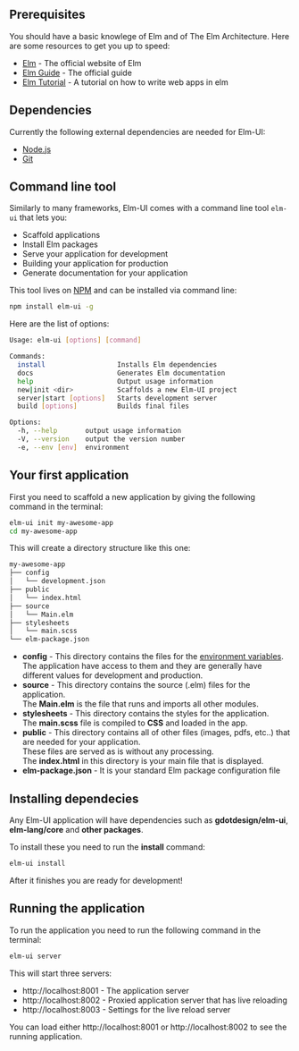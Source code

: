 ## Prerequisites
You should have a basic knowlege of Elm and of The Elm Architecture. Here are
some resources to get you up to speed:
* [Elm](http://elm-lang.org) - The official website of Elm
* [Elm Guide](http://guide.elm-lang.org) - The official guide
* [Elm Tutorial](http://www.elm-tutorial.org/en/) - A tutorial on how to write
	web apps in elm

## Dependencies
Currently the following external dependencies are needed for Elm-UI:
* [Node.js](https://nodejs.org/en/)
* [Git](https://git-scm.com)

## Command line tool
Similarly to many frameworks, Elm-UI comes with a
command line tool `elm-ui` that lets you:
* Scaffold applications
* Install Elm packages
* Serve your application for development
* Building your application for production
* Generate documentation for your application

This tool lives on [NPM](https://www.npmjs.com/package/elm-ui) and can be
installed via command line:

```bash
npm install elm-ui -g
```

Here are the list of options:
```bash
Usage: elm-ui [options] [command]

Commands:
  install                  Installs Elm dependencies
  docs                     Generates Elm documentation
  help                     Output usage information
  new|init <dir>           Scaffolds a new Elm-UI project
  server|start [options]   Starts development server
  build [options]          Builds final files

Options:
  -h, --help       output usage information
  -V, --version    output the version number
  -e, --env [env]  environment
```

## Your first application
First you need to scaffold a new application by giving the following command in
the terminal:

```bash
elm-ui init my-awesome-app
cd my-awesome-app
```

This will create a directory structure like this one:

```bash
my-awesome-app
├── config
│   └── development.json
├── public
│   └── index.html
├── source
│   └── Main.elm
├── stylesheets
│   └── main.scss
└── elm-package.json
```

* **config** - This directory contains the files for the [environment variables](https://en.wikipedia.org/wiki/Environment_variable).
<br> The application have access to them and they are generally have different values for development and production.
* **source** - This directory contains the source (.elm) files for the application.
<br>The **Main.elm** is the file that runs and imports all other modules.
* **stylesheets** - This directory contains the styles for the application.
<br>The **main.scss** file is compiled to **CSS** and loaded in the app.
* **public** - This directory contains all of other files (images, pdfs, etc..) that are needed for your application.
<br>These files are served as is without any processing.
<br>The **index.html** in this directory is your main file that is displayed.
* **elm-package.json** - It is your standard Elm package configuration file

## Installing dependecies
Any Elm-UI application will have dependencies such as **gdotdesign/elm-ui**,
**elm-lang/core** and **other packages**.

To install these you need to run the **install** command:

```bash
elm-ui install
```

After it finishes you are ready for development!

## Running the application
To run the application you need to run the following command in the terminal:

```bash
elm-ui server
```

This will start three servers:
* http://localhost:8001 - The application server
* http://localhost:8002 - Proxied application server that has live reloading
* http://localhost:8003 - Settings for the live reload server

You can load either http://localhost:8001 or http://localhost:8002 to see the
running application.
